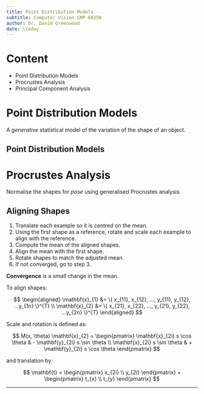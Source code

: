 ```yaml
---
title: Point Distribution Models
subtitle: Computer Vision CMP-6035B
author: Dr. David Greenwood
date: \today
---
```


# Content

- Point Distribution Models
- Procrustes Analysis
- Principal Component Analysis

# Point Distribution Models

A _generative_ statistical model of the variation of the shape of an object.

## Point Distribution Models

# Procrustes Analysis

Normalise the shapes for _pose_ using generalised Procrustes analysis.

## Aligning Shapes

1. Translate each example so it is centred on the mean.
2. Using the first shape as a reference, rotate and scale each example to align with the reference.
3. Compute the mean of the aligned shapes.
4. Align the mean with the first shape.
5. Rotate shapes to match the adjusted mean.
6. If not converged, go to step 3.

**Convergence** is a _small_ change in the mean.

To align shapes:

$$
\begin{aligned}
\mathbf{x}_{1} &= \{ x_{11}, x_{12}, ..., y_{11}, y_{12}, ...y_{1n} \}^{T} \\
\mathbf{x}_{2} &= \{ x_{21}, x_{22}, ..., y_{21}, y_{22}, ...y_{2n} \}^{T}
\end{aligned}
$$

Scale and rotation is defined as:

$$
M(x, \theta) \mathbf{x}_{2} =
\begin{pmatrix}
\mathbf{x}_{2i} s \cos \theta & - \mathbf{y}_{2i} s \sin \theta  \\
\mathbf{x}_{2i} s \sin \theta & + \mathbf{y}_{2i} s \cos \theta
\end{pmatrix}
$$

and translation by:

$$
\mathbf{t} =
\begin{pmatrix} x_{2i} \\ y_{2i} \end{pmatrix} +
\begin{pmatrix} t_{x} \\ t_{y} \end{pmatrix}
$$

---
